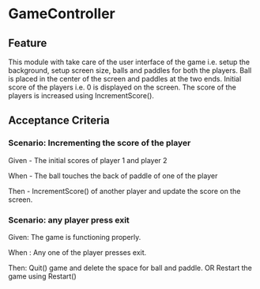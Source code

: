 # GameController

## Feature

This module with take care of the user interface of the game i.e.
setup the background, setup screen size, balls
and paddles for both the players.
Ball is placed in the center of the screen and paddles at the two ends.
Initial score of the players i.e. 0 is displayed on the screen.
The score of the players is increased using IncrementScore().

## Acceptance Criteria

### Scenario: Incrementing the score of the player

 Given - The initial scores of player 1 and player 2

 When - The ball touches the back of paddle of one of the player

 Then - IncrementScore() of another player and update the score on the screen.

### Scenario: any player press exit
 Given: The game is functioning properly.

 When : Any one of the player presses exit.

 Then: Quit() game and delete the space for ball and paddle.
       OR Restart the game using Restart()

  
              